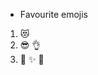*  Favourite emojis
1. :heart_eyes_cat:
2. :sunglasses: :ok_hand:
3. :crystal_ball: :sparkles: :first_quarter_moon_with_face:
